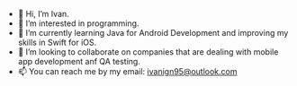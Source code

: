 - 👋 Hi, I’m Ivan.
- 👀 I’m interested in programming.
- 🌱 I’m currently learning Java for Android Development and improving my skills in Swift for iOS.
- 💞️ I’m looking to collaborate on companies that are dealing with mobile app development anf QA testing.
- 📫 You can reach me by my email: ivanign95@outlook.com

<!---
IvanIgn/IvanIgn is a ✨ special ✨ repository because its `README.md` (this file) appears on your GitHub profile.
You can click the Preview link to take a look at your changes.
--->
